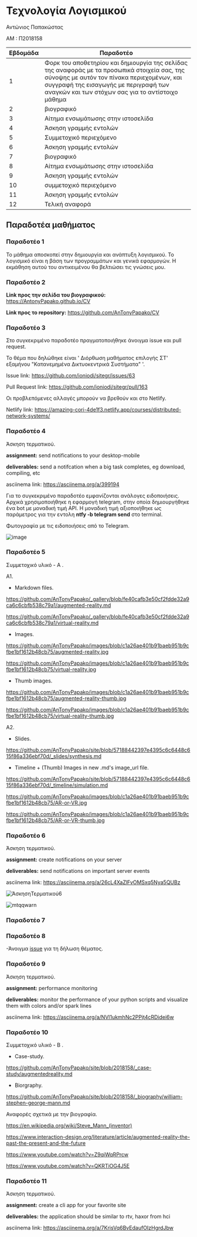 # Τεχνολογία Λογισμικού

Αντώνιος Παπακώστας

ΑΜ : Π2018158

| Εβδομάδα | Παραδοτέο |
| --- | --- |
| 1 | Φορκ του αποθετηρίου και δημιουργία της σελίδας της αναφοράς με τα προσωπικά στοιχεία σας, της σύνοψης με αυτόν τον πίνακα περιεχομένων, και συγγραφή της εισαγωγής με περιγραφή των αναγκών και των στόχων σας για το αντίστοιχο μάθημα |
| 2 | βιογραφικό |
| 3 | Αίτημα ενσωμάτωσης στην ιστοσελίδα |
| 4 | Άσκηση γραμμής εντολών |
| 5 | Συμμετοχικό περιεχόμενο |
| 6 | Άσκηση γραμμής εντολών |
| 7 | βιογραφικό |
| 8 | Αίτημα ενσωμάτωσης στην ιστοσελίδα |
| 9 | Άσκηση γραμμής εντολών |
| 10 | συμμετοχικό περιεχόμενο |
| 11 | Άσκηση γραμμής εντολών |
| 12 | Τελική αναφορά |

## Παραδοτέα μαθήματος

### Παραδοτέο 1

Το μάθημα αποσκοπεί στην δημιουργία και ανάπτυξη λογισμικού. Το λογισμικό είναι η βάση των προγραμμάτων και γενικά εφαρμογών. Η εκμάθηση αυτού του αντικειμένου θα βελτιώσει τις γνώσεις μου.

### Παραδοτέο 2
**Link προς την σελίδα του βιογραφικού:** https://AntonyPapako.github.io/CV

**Link προς το repository:** https://github.com/AnTonyPapako/CV

### Παραδοτέο 3

Στο συγκεκριμένο παραδοτέο πραγματοποιήθηκε άνοιγμα issue και pull request.

Το θέμα που δηλώθηκε είναι '  Διόρθωση μαθήματος επιλογής ΣΤ' εξαμήνου "Κατανεμημένα Δικτυοκεντρικά Συστήματα"  '.

Issue link: https://github.com/ioniodi/sitegr/issues/63

Pull Request link: https://github.com/ioniodi/sitegr/pull/163

Οι προβλεπόμενες αλλαγές μπορούν να βρεθούν και στο Netlify.

Netlify link: https://amazing-cori-4de1f3.netlify.app/courses/distributed-network-systems/
### Παραδοτέο 4
Άσκηση τερματικού.

**assignment:** send notifications to your desktop-mobile

**deliverables:** send a notifcation when a big task completes, eg download, compiling, etc

asciinema link: https://asciinema.org/a/399194

Για το συγκεκριμένο παραδοτέο εμφανίζονται ανάλογες ειδοποιήσεις. Αρχικά χρησιμοποιήθηκε η εφαρμογή telegram, στην οποία δημιουργήθηκε ένα bot με μοναδική τιμή API. Η μοναδική τιμή αξιοποιήθηκε ως παράμετρος για την εντολη **ntfy -b telegram send** στο terminal.

Φωτογραφία με τις ειδοποιήσεις από το Telegram.

![image](https://user-images.githubusercontent.com/44473312/111084951-b6a8e580-851d-11eb-9dec-a878ef68f31a.png)

### Παραδοτέο 5
Συμμετοχικό υλικό - Α .

Α1.
- Markdown files.

https://github.com/AnTonyPapako/_gallery/blob/fe40cafb3e50cf2fdde32a9ca6c6cbfb538c79a1/augmented-reality.md

https://github.com/AnTonyPapako/_gallery/blob/fe40cafb3e50cf2fdde32a9ca6c6cbfb538c79a1/virtual-reality.md

- Images.

https://github.com/AnTonyPapako/images/blob/c1a26ae401b91baeb951b9cfbe1bf1612b48cb75/augmented-reality.jpg

https://github.com/AnTonyPapako/images/blob/c1a26ae401b91baeb951b9cfbe1bf1612b48cb75/virtual-reality.jpg

- Thumb images.

https://github.com/AnTonyPapako/images/blob/c1a26ae401b91baeb951b9cfbe1bf1612b48cb75/augmented-reality-thumb.jpg

https://github.com/AnTonyPapako/images/blob/c1a26ae401b91baeb951b9cfbe1bf1612b48cb75/virtual-reality-thumb.jpg

Α2.

- Slides.

https://github.com/AnTonyPapako/site/blob/57188442397e4395c6c6448c615f86a336ebf70d/_slides/synthesis.md

- Timeline + (Thumb) Images in new .md's image_url file.

https://github.com/AnTonyPapako/site/blob/57188442397e4395c6c6448c615f86a336ebf70d/_timeline/simulation.md

https://github.com/AnTonyPapako/images/blob/c1a26ae401b91baeb951b9cfbe1bf1612b48cb75/AR-or-VR.jpg

https://github.com/AnTonyPapako/images/blob/c1a26ae401b91baeb951b9cfbe1bf1612b48cb75/AR-or-VR-thumb.jpg

### Παραδοτέο 6
Άσκηση τερματικού.

**assignment:** create notifications on your server

**deliverables:** send notifications on important server events

asciinema link: https://asciinema.org/a/26cL4XaZlFvOMSxq5Nya5QUBz

![ΆσκησηΤερματικού6](https://user-images.githubusercontent.com/44473312/112767894-d3671200-9021-11eb-9136-9849cf469b6f.png)

![mtqqwarn](https://user-images.githubusercontent.com/44473312/112767898-de21a700-9021-11eb-8284-866b98909e88.png)

### Παραδοτέο 7

### Παραδοτέο 8

-Άνοιγμα [issue](https://github.com/ioniodi/sitegr/issues/180) για τη δήλωση θέματος.

### Παραδοτέο 9
Άσκηση τερματικού.

**assignment:** performance monitoring

**deliverables:** monitor the performance of your python scripts and visualize them with colors and/or spark lines

asciinema link: https://asciinema.org/a/NVl1ukmhNc2PPjt4cRDidei6w

### Παραδοτέο 10
Συμμετοχικό υλικό - Β .

- Case-study.

https://github.com/AnTonyPapako/site/blob/2018158/_case-study/augmentedreality.md

- Biorgraphy.

https://github.com/AnTonyPapako/site/blob/2018158/_biography/william-stephen-george-mann.md

Αναφορές σχετικά με την βιογραφία.

https://en.wikipedia.org/wiki/Steve_Mann_(inventor)

https://www.interaction-design.org/literature/article/augmented-reality-the-past-the-present-and-the-future

https://www.youtube.com/watch?v=Z9qiWqRPrcw

https://www.youtube.com/watch?v=QKRTiOG4J5E

### Παραδοτέο 11
Άσκηση τερματικού.

**assignment:** create a cli app for your favorite site

**deliverables:** the application should be similar to rtv, haxor from hci

asciinema link: https://asciinema.org/a/7KrisVq6BvEdaufOIzHgrdJbw
